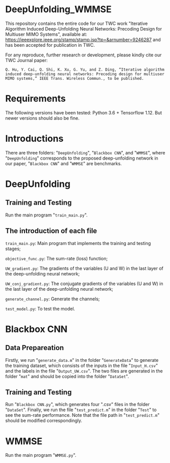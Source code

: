 # DeepUnfolding_WMMSE
This repository contains the entire code for our TWC work "Iterative Algorithm Induced Deep-Unfolding Neural Networks: Precoding Design for Multiuser MIMO Systems", available at: https://ieeexplore.ieee.org/stamp/stamp.jsp?tp=&arnumber=9246287 and has been accepted for publication in TWC.

For any reproduce, further research or development, please kindly cite our TWC Journal paper:

`Q. Hu, Y. Cai, Q. Shi, K. Xu, G. Yu, and Z. Ding, “Iterative algorithm induced deep-unfolding neural networks: Precoding design for multiuser MIMO systems,” IEEE Trans. Wireless Commun., to be published.`

# Requirements
The following versions have been tested: Python 3.6 + Tensorflow 1.12. But newer versions should also be fine.

# Introductions
There are three folders: "`DeepUnfolding`", "`Blackbox CNN`", and "`WMMSE`", where "`DeepUnfolding`" corresponds to the proposed deep-unfolding network in our paper, "`Blackbox CNN`" and "`WMMSE`" are benchmarks.

# DeepUnfolding
## Training and Testing
Run the main program "`train_main.py`".

## The introduction of each file
`train_main.py`: Main program that implements the training and testing stages; 

`objective_func.py`: The sum-rate (loss) function; 

`UW_gradient.py`: The gradients of the variables (U and W) in the last layer of the deep-unfolding neural network; 

`UW_conj_gradient.py`: The conjugate gradients of the variables (U and W) in the last layer of the deep-unfolding neural network; 

`generate_channel.py`: Generate the channels; 

`test_model.py`: To test the model. 

# Blackbox CNN
## Data Prepareation
Firstly, we run "`generate_data.m`" in the folder "`GenerateData`" to generate the training dataset, which consists of the inputs in the file "`Input_H.csv`" and the labels in the file "`Output_UW.csv`". The two files are generated in the folder "`mat`" and should be copied into the folder "`DataSet`".
 
## Training and Testing
Run "`Blackbox CNN.py`", which generates four ".csv" files in the folder "`DataSet`". Finally, we run the file "`test_predict.m`" in the folder "`Test`" to see the sum-rate performance. Note that the file path in "`test_predict.m`" should be modified correspondingly.

# WMMSE 
Run the main program "`WMMSE.py`". 
